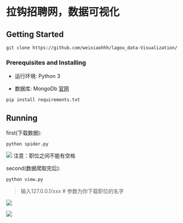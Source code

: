 # 拉钩招聘网，数据可视化



## Getting Started
```git clone https://github.com/weixiaohhh/lagou_data-Visualization/```
### Prerequisites and Installing

- 运行环境: Python 3 

- 数据库: MongoDb [官网](https://www.mongodb.com/download-center)

```
pip install requirements.txt
```


## Running 

first(下载数据):
```
python spider.py
```

![](http://upload-images.jianshu.io/upload_images/2176378-04a6bf5d61cb4542.png?imageMogr2/auto-orient/strip%7CimageView2/2/w/1240)
注意：职位之间不能有空格

second(数据爬取完后):
```
python view.py
```
> 输入127.0.0.1/xxx     # 参数为你下载职位的名字


![](http://upload-images.jianshu.io/upload_images/2176378-84ee404be54f5a9d.png?imageMogr2/auto-orient/strip%7CimageView2/2/w/1240)


![](http://upload-images.jianshu.io/upload_images/2176378-ac694e841155a8b5.png?imageMogr2/auto-orient/strip%7CimageView2/2/w/1240)

